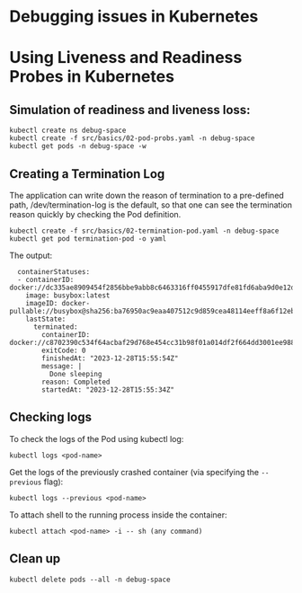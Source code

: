 # Debugging issues in Kubernetes

# Using Liveness and Readiness Probes in Kubernetes

## Simulation of readiness and liveness loss:

```shell
kubectl create ns debug-space
kubectl create -f src/basics/02-pod-probs.yaml -n debug-space
kubectl get pods -n debug-space -w
```

## Creating a Termination Log

The application can write down the reason of termination to a pre-defined path, /dev/termination-log is the default, 
so that one can see the termination reason quickly by checking the Pod definition.

```shell
kubectl create -f src/basics/02-termination-pod.yaml -n debug-space
kubectl get pod termination-pod -o yaml
```

The output:
```shell
  containerStatuses:
  - containerID: docker://dc335ae8909454f2856bbe9abb8c6463316ff0455917dfe81fd6aba9d0e12d00
    image: busybox:latest
    imageID: docker-pullable://busybox@sha256:ba76950ac9eaa407512c9d859cea48114eeff8a6f12ebaa5d32ce79d4a017dd8
    lastState:
      terminated:
        containerID: docker://c8702390c534f64acbaf29d768e454cc31b98f01a014df2f664dd3001ee988cc
        exitCode: 0
        finishedAt: "2023-12-28T15:55:54Z"
        message: |
          Done sleeping
        reason: Completed
        startedAt: "2023-12-28T15:55:34Z"
```

## Checking logs

To check the logs of the Pod using kubectl log:
```shell
kubectl logs <pod-name>
```

Get the logs of the previously crashed container (via specifying the `--previous` flag):
```shell
kubectl logs --previous <pod-name>
```

To attach shell to the running process inside the container:
```shell
kubectl attach <pod-name> -i -- sh (any command)
```

## Clean up

```shell
kubectl delete pods --all -n debug-space
```